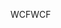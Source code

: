 <span data-ttu-id="07d96-101">WCF</span><span class="sxs-lookup"><span data-stu-id="07d96-101">WCF</span></span>